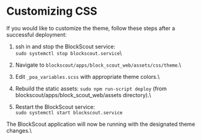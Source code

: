 # Customizing CSS

If you would like to customize the theme, follow these steps after a successful deployment:

1. ssh in and stop the BlockScout service:\
   `sudo systemctl stop blockscout.service`\

2. Navigate to `blockscout/apps/block_scout_web/assets/css/theme`.\

3. Edit `_poa_variables.scss` with appropriate theme colors.\

4. Rebuild the static assets: `sudo npm run-script deploy` (from blockscout/apps/block\_scout\_web/assets directory).\

5. Restart the BlockScout service:\
   `sudo systemctl start blockscout.service`

The BlockScout application will now be running with the designated theme changes.\
